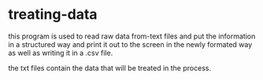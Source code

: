 # treating-data
this program is used to read raw data from-text files and put the information in a structured way and print it out to the screen in the newly formated way as well as writing it in a .csv file.


the txt files contain the data that will be treated in the process.
